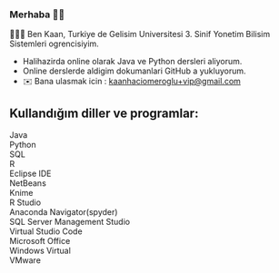 ### Merhaba 👋🏽

👨🏽‍💻 Ben Kaan, Turkiye de Gelisim Universitesi 3. Sinif Yonetim Bilisim Sistemleri ogrencisiyim.

- Halihazirda online olarak Java ve Python dersleri aliyorum.     
- Online derslerde aldigim dokumanlari GitHub a yukluyorum.     
- ✉️ Bana ulasmak icin : kaanhaciomeroglu+vip@gmail.com      

Kullandığım diller ve programlar:
-
Java    
Python  
SQL  
R   
Eclipse IDE     
NetBeans    
Knime   
R Studio    
Anaconda Navigator(spyder)      
SQL Server Management Studio    
Virtual Studio Code     
Microsoft Office        
Windows Virtual         
VMware  




